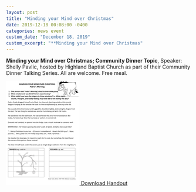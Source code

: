 ```yaml
---
layout: post
title: "Minding your Mind over Christmas"
date: 2019-12-18 00:08:00 -0400
categories: news event
custom_date: "December 18, 2019"
custom_excerpt: "**Minding your Mind over Christmas"
---
```


**Minding your Mind over Christmas; Community Dinner Topic**, Speaker: Shelly Pavlic, hosted by Highland Baptist Church as part of their Community Dinner Talking Series. All are welcome. Free meal.

<a href="https://drive.google.com/file/d/16lEsdzSwdb2qe_0-uexLkNsdi3xobsqm/view?usp=sharing" class="download-thumbnail">
<img src="/assets/images/thumbnails/20191218mindmind-1.png">
<span>Download Handout</span>
</a>
